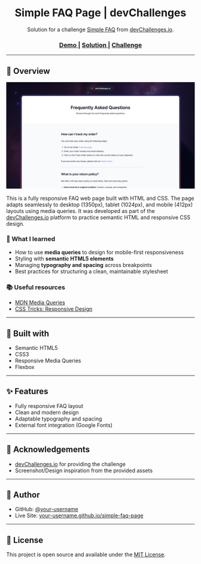 <h1 align="center">Simple FAQ Page | devChallenges</h1>

<div align="center">
   Solution for a challenge <a href="https://devchallenges.io/challenge/simple-faq-challenge" target="_blank">Simple FAQ</a> from <a href="http://devchallenges.io" target="_blank">devChallenges.io</a>.
</div>

<div align="center">
  <h3>
    <a href="https://your-username.github.io/simple-faq-page">
      Demo
    </a>
    <span> | </span>
    <a href="https://github.com/your-username/simple-faq-page">
      Solution
    </a>
    <span> | </span>
    <a href="https://devchallenges.io/challenge/simple-faq-challenge">
      Challenge
    </a>
  </h3>
</div>

---

## 📸 Overview

![screenshot](./thumbnail.jpg) <!-- Replace with actual screenshot filename -->

This is a fully responsive FAQ web page built with HTML and CSS. The page adapts seamlessly to desktop (1350px), tablet (1024px), and mobile (412px) layouts using media queries. It was developed as part of the [devChallenges.io](https://devchallenges.io/) platform to practice semantic HTML and responsive CSS design.

### 🧠 What I learned

- How to use **media queries** to design for mobile-first responsiveness
- Styling with **semantic HTML5 elements**
- Managing **typography and spacing** across breakpoints
- Best practices for structuring a clean, maintainable stylesheet

### 📚 Useful resources

- [MDN Media Queries](https://developer.mozilla.org/en-US/docs/Web/CSS/Media_Queries/Using_media_queries)
- [CSS Tricks: Responsive Design](https://css-tricks.com/snippets/css/media-queries-for-standard-devices/)

---

## 🔧 Built with

- Semantic HTML5
- CSS3
- Responsive Media Queries
- Flexbox

---

## ✨ Features

- Fully responsive FAQ layout
- Clean and modern design
- Adaptable typography and spacing
- External font integration (Google Fonts)

---

## 🙌 Acknowledgements

- [devChallenges.io](https://devchallenges.io/) for providing the challenge
- Screenshot/Design inspiration from the provided assets

---

## 👤 Author

- GitHub: [@your-username](https://github.com/your-username)
- Live Site: [your-username.github.io/simple-faq-page](https://your-username.github.io/simple-faq-page)

---

## 📝 License

This project is open source and available under the [MIT License](LICENSE).

